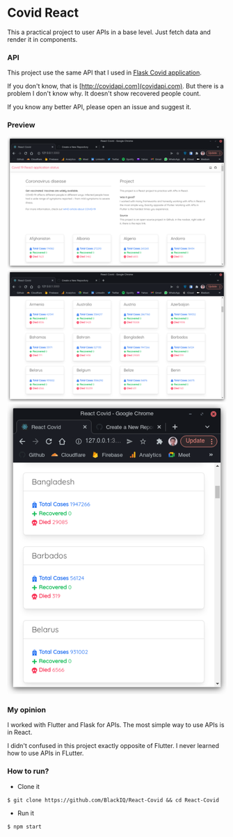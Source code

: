 # Covid React

This a practical project to user APIs in a base level. Just fetch data and render it in components.

### API

This project use the same API that I used in [Flask Covid application](https://github.com/BlackIQ/Covid).

If you don't know, that is [http://covidapi.com](covidapi.com). But there is a problem I don't know why. It doesn't show recovered people count.

If you know any better API, please open an issue and suggest it.

### Preview

![Home](public/images/home.png)
![Items](public/images/items.png)
![Mobile](public/images/mobile.png)

### My opinion

I worked with Flutter and Flask for APIs. The most simple way to use APIs is in React.

I didn't confused in this project exactly opposite of Flutter. I never learned how to use APIs in FLutter.

### How to run?

- Clone it

```shell
$ git clone https://github.com/BlackIQ/React-Covid && cd React-Covid
```

- Run it

```shell
$ npm start
```